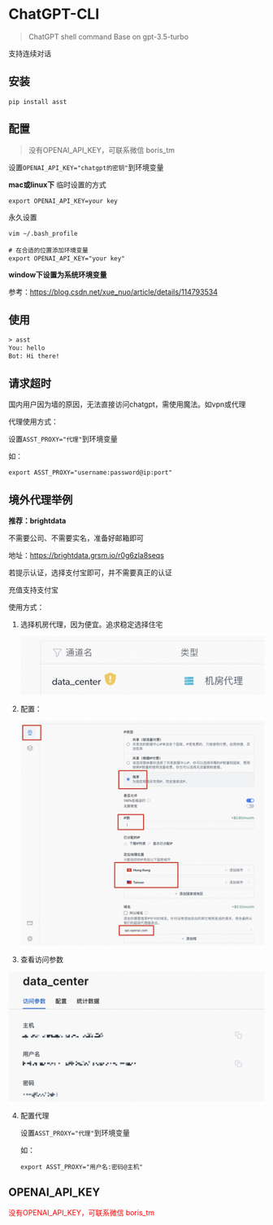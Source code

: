 # ChatGPT-CLI
> ChatGPT shell command
> Base on gpt-3.5-turbo

支持连续对话

## 安装

```shell
pip install asst
```

## 配置

> 没有OPENAI_API_KEY，可联系微信 boris_tm

设置`OPENAI_API_KEY="chatgpt的密钥"`到环境变量

**mac或linux下**
临时设置的方式
```
export OPENAI_API_KEY=your key
```
永久设置
```
vim ~/.bash_profile

# 在合适的位置添加环境变量
export OPENAI_API_KEY="your key"
```

**window下设置为系统环境变量**

参考：<a herf="https://blog.csdn.net/xue_nuo/article/details/114793534" target="_blank">https://blog.csdn.net/xue_nuo/article/details/114793534</a>

## 使用

```shell
> asst
You: hello
Bot: Hi there!
```

## 请求超时

国内用户因为墙的原因，无法直接访问chatgpt，需使用魔法。如vpn或代理

代理使用方式：

设置`ASST_PROXY="代理"`到环境变量

如：

```
export ASST_PROXY="username:password@ip:port"
```

## 境外代理举例

**推荐：brightdata**

不需要公司、不需要实名，准备好邮箱即可

地址：<a herf="https://brightdata.grsm.io/r0g6zla8seqs" target="_blank">https://brightdata.grsm.io/r0g6zla8seqs</a>

若提示认证，选择支付宝即可，并不需要真正的认证

充值支持支付宝

使用方式：

1. 选择机房代理，因为便宜。追求稳定选择住宅

    ![](media/16788015593888.jpg)
    
2. 配置：

    ![](media/16788016828506.jpg)
    
3. 查看访问参数

![](media/16788017441719.jpg)

4. 配置代理

    设置`ASST_PROXY="代理"`到环境变量
    
    如：
    
    ```
    export ASST_PROXY="用户名:密码@主机"
    ```

## OPENAI_API_KEY

<font color="red"> 没有OPENAI_API_KEY，可联系微信 boris_tm</font>



